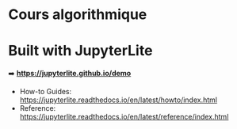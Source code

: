 # Cours algorithmique




# Built with JupyterLite

➡️ **https://jupyterlite.github.io/demo**

- How-to Guides: https://jupyterlite.readthedocs.io/en/latest/howto/index.html
- Reference: https://jupyterlite.readthedocs.io/en/latest/reference/index.html
